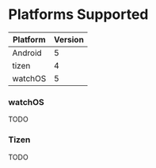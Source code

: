 # Platforms Supported
|Platform|Version|
|--------|-------|
|Android|5|
|tizen|4|
|watchOS|5|

### watchOS
TODO

### Tizen
TODO